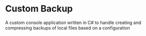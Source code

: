 # Custom Backup
A custom console application written in C# to handle creating and compressing backups of local files based on a configuration
